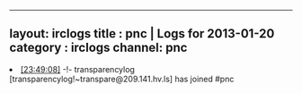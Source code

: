 
---
layout: irclogs
title : pnc | Logs for 2013-01-20
category : irclogs
channel: pnc
---
<li class="logitem"><a href="#23:49:08" name="23:49:08" class="time">[23:49:08]</a> -!- <span class="join">transparencylog</span> [transparencylog!~transpare@209.141.hv.ls] has joined #pnc </li>


